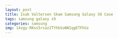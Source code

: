 ```yaml
---
layout: post
title: Isak Valtersen Skam Samsung Galaxy S9 Case
tags: samsung galaxy s9
categories: samsung
img: 14zgy-RKos5rsaz2TYhbSoNNIqgETFhUz
---
```

